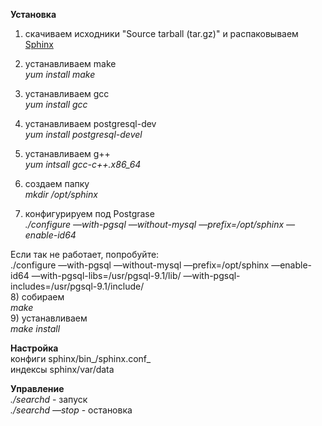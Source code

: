 
**Установка**  
1) скачиваем исходники "Source tarball (tar.gz)" и распаковываем  
[Sphinx](https://web.archive.org/web/20210122160138/http://sphinxsearch.com/downloads/release/)

2) устанавливаем make  
_yum install make_  
3) устанавливаем gcc  
_yum install gcc_  
4) устанавливаем postgresql-dev  
_yum install postgresql-devel_  
5) устанавливаем g++  
_yum intsall gcc-c++.x86\_64_  
6) создаем папку  
_mkdir /opt/sphinx_  
7) конфигурируем под Postgrase  
_./configure —with-pgsql —without-mysql —prefix=/opt/sphinx —enable-id64_

Если так не работает, попробуйте:  
./configure —with-pgsql —without-mysql —prefix=/opt/sphinx —enable-id64 —with-pgsql-libs=/usr/pgsql-9.1/lib/ —with-pgsql-includes=/usr/pgsql-9.1/include/  
8) собираем  
_make_  
9) устанавливаем  
_make install_

**Настройка**  
конфиги sphinx/bin_/sphinx.conf_  
индексы sphinx/var/data

**Управление**  
_./searchd_ - запуск  
_./searchd —stop_ - остановка
